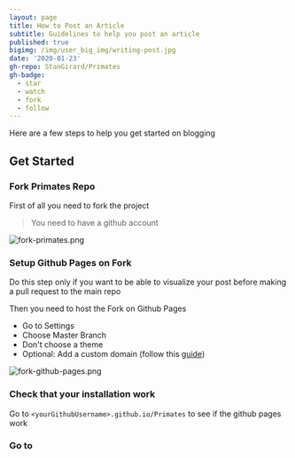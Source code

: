 ```yaml
---
layout: page
title: How to Post an Article
subtitle: Guidelines to help you post an article
published: true
bigimg: /img/user_big_img/writing-post.jpg
date: '2020-01-23'
gh-repo: StanGirard/Primates
gh-badge:
  - star
  - watch
  - fork
  - follow
---
```



Here are a few steps to help you get started on blogging

## Get Started

### Fork Primates Repo

First of all you need to fork the project

> You need to have a github account

![fork-primates.png]({{site.baseurl}}/img/user_upload/fork-primates.png)



### Setup Github Pages on Fork

Do this step only if you want to be able to visualize your post before making a pull request to the main repo

Then you need to host the Fork on Github Pages

- Go to Settings
- Choose Master Branch
- Don't choose a theme
- Optional: Add a custom domain (follow this [guide](https://help.github.com/en/github/working-with-github-pages/configuring-a-custom-domain-for-your-github-pages-site))

![fork-github-pages.png]({{site.baseurl}}/img/user_upload/fork-github-pages.png)

### Check that your installation work

Go to `<yourGithubUsername>.github.io/Primates` to see if the github pages work
  
  
### Go to 


